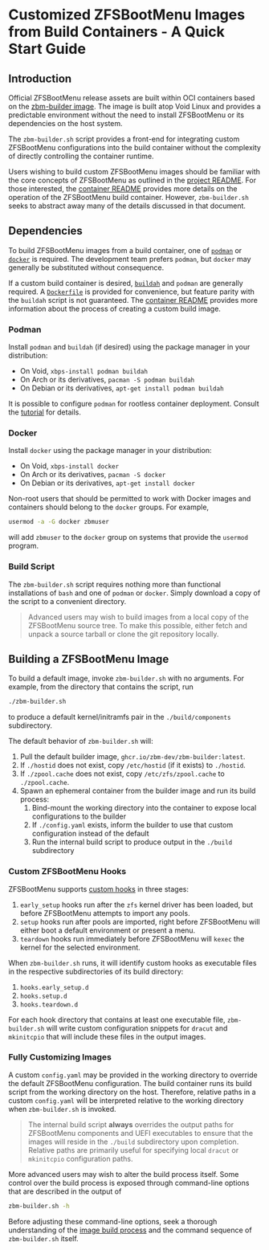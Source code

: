 # Customized ZFSBootMenu Images from Build Containers - A Quick Start Guide

## Introduction

Official ZFSBootMenu release assets are built within OCI containers based on the [zbm-builder image](https://github.com/zbm-dev/zfsbootmenu/pkgs/container/zbm-builder). The image is built atop Void Linux and provides a predictable environment without the need to install ZFSBootMenu or its dependencies on the host system.

The `zbm-builder.sh` script provides a front-end for integrating custom ZFSBootMenu configurations into the build container without the complexity of directly controlling the container runtime.

Users wishing to build custom ZFSBootMenu images should be familiar with the core concepts of ZFSBootMenu as outlined in the [project README](README.md). For those interested, the [container README](releng/docker/README.md) provides more details on the operation of the ZFSBootMenu build container. However, `zbm-builder.sh` seeks to abstract away many of the details discussed in that document.

## Dependencies

To build ZFSBootMenu images from a build container, one of [`podman`](https://podman.io) or [`docker`](https://www.docker.com) is required. The development team prefers `podman`, but `docker` may generally be substituted without consequence.

If a custom build container is desired, [`buildah`](https://buildah.io) and `podman` are generally required. A [`Dockerfile`](releng/docker/Dockerfile) is provided for convenience, but feature parity with the `buildah` script is not guaranteed. The [container README](releng/docker/README.md) provides more information about the process of creating a custom build image.

### Podman

Install `podman` and `buildah` (if desired) using the package manager in your distribution:

- On Void, `xbps-install podman buildah`
- On Arch or its derivatives, `pacman -S podman buildah`
- On Debian or its derivatives, `apt-get install podman buildah`

It is possible to configure `podman` for rootless container deployment. Consult the [tutorial](https://github.com/containers/podman/blob/main/docs/tutorials/rootless_tutorial.md) for details.

### Docker

Install `docker` using the package manager in your distribution:

- On Void, `xbps-install docker`
- On Arch or its derivatives, `pacman -S docker`
- On Debian or its derivatives, `apt-get install docker`

Non-root users that should be permitted to work with Docker images and containers should belong to the `docker` groups. For example,

```sh
usermod -a -G docker zbmuser
```

will add `zbmuser` to the `docker` group on systems that provide the `usermod` program.

### Build Script

The `zbm-builder.sh` script requires nothing more than functional installations of `bash` and one of `podman` or `docker`. Simply download a copy of the script to a convenient directory.

> Advanced users may wish to build images from a local copy of the ZFSBootMenu source tree. To make this possible, either fetch and unpack a source tarball or clone the git repository locally.

## Building a ZFSBootMenu Image

To build a default image, invoke `zbm-builder.sh` with no arguments. For example, from the directory that contains the script, run

```sh
./zbm-builder.sh
```

to produce a default kernel/initramfs pair in the `./build/components` subdirectory.

The default behavior of `zbm-builder.sh` will:

1. Pull the default builder image, `ghcr.io/zbm-dev/zbm-builder:latest`.
2. If `./hostid` does not exist, copy `/etc/hostid` (if it exists) to `./hostid`.
3. If `./zpool.cache` does not exist, copy `/etc/zfs/zpool.cache` to `./zpool.cache`.
4. Spawn an ephemeral container from the builder image and run its build process:
    1. Bind-mount the working directory into the container to expose local configurations to the builder
    2. If `./config.yaml` exists, inform the builder to use that custom configuration instead of the default
    3. Run the internal build script to produce output in the `./build` subdirectory

### Custom ZFSBootMenu Hooks

ZFSBootMenu supports [custom hooks](pod/zfsbootmenu.7.pod#options-for-dracut) in three stages:

1. `early_setup` hooks run after the `zfs` kernel driver has been loaded, but before ZFSBootMenu attempts to import any pools.
2. `setup` hooks run after pools are imported, right before ZFSBootMenu will either boot a default environment or present a menu.
3. `teardown` hooks run immediately before ZFSBootMenu will `kexec` the kernel for the selected environment.

When `zbm-builder.sh` runs, it will identify custom hooks as executable files in the respective subdirectories of its build directory:

1. `hooks.early_setup.d`
2. `hooks.setup.d`
3. `hooks.teardown.d`

For each hook directory that contains at least one executable file, `zbm-builder.sh` will write custom configuration snippets for `dracut` and `mkinitcpio` that will include these files in the output images.

### Fully Customizing Images

A custom `config.yaml` may be provided in the working directory to override the default ZFSBootMenu configuration. The build container runs its build script from the working directory on the host. Therefore, relative paths in a custom `config.yaml` will be interpreted relative to the working directory when `zbm-builder.sh` is invoked.

> The internal build script **always** overrides the output paths for ZFSBootMenu components and UEFI executables to ensure that the images will reside in the `./build` subdirectory upon completion. Relative paths are primarily useful for specifying local `dracut` or `mkinitcpio` configuration paths.

More advanced users may wish to alter the build process itself. Some control over the build process is exposed through command-line options that are described in the output of

```sh
zbm-builder.sh -h
```

Before adjusting these command-line options, seek a thorough understanding of the [image build process](../releng/docker/README.md) and the command sequence of `zbm-builder.sh` itself.
